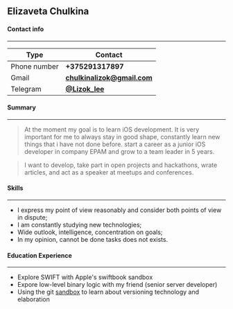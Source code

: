 ## Elizaveta Chulkina 

#### Contact info
---
| Type | Contact |
| ------ | ------ |
| Phone number | **+375291317897** |
| Gmail | **[chulkinalizok@gmail.com](mailto:chulkinalizok@gmail.com)** |
| Telegram | **[@Lizok_lee](https://t.me/Lizok_lee)** |


#### Summary
---
> At the moment my goal is to learn iOS development. It is very important for me to always stay in good shape, constantly learn new things that i have not done before. start a career as a junior iOS developer in company EPAM and grow to a team leader in 5 years.

> I want to develop, take part in open projects and hackathons, wrate articles, and act as a speaker at meetups and conferences.


#### Skills
---
- I express my point of view reasonably and consider both points of view in dispute;
- I am constantly studying new technologies;
- Wide outlook, intelligence, concentration on goals;
- In my opinion, cannot be done tasks does not exists. 


#### Education Experience
---
- Explore SWIFT with Apple's swiftbook sandbox
- Expore low-level binary logic with my friend (senior server developer)
- Using the git [sandbox](https://learngitbranching.js.org/?locale=ru_RU) to learn about versioning technology and elaboration


